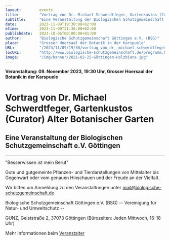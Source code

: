 ```yaml
---
layout:        events
title:         "Vortrag von Dr. Michael Schwerdtfeger, Gartenkustos (Curator) Alter Botanischer Garten"
subtitle:      "Eine Veranstaltung der Biologischen Schutzgemeinschaft e.V. Göttingen"
date:          2023-11-09T19:30:00+02:00
etime:         2023-11-09T21:30:00+02:00
publishdate:   2023-10-06T00:00:00+01:00
author:        "Biologische Schutzgemeinschaft Göttingen e.V. (BSG)"
place:         "Grosser Hoersaal der Botanik in der Karspuele"
URL:           "/2023/11/09/19/30/vortrag_von_dr__michael_schwerdtfeger_gartenkustos_(curator)_alter_botanischer_garten"
locURL:        "http://www.biologische-schutzgemeinschaft.de/programm.html"
image:         "/img/banner/2021-02-25-Göttingen-Holzbiene.jpg"
---
```


**Veranstaltung: 09. November 2023, 19:30 Uhr, Grosser Hoersaal der Botanik in der Karspuele**

Vortrag von Dr. Michael Schwerdtfeger, Gartenkustos (Curator) Alter Botanischer Garten
===========

Eine Veranstaltung der Biologischen Schutzgemeinschaft e.V. Göttingen
-----------

-------------

"Besserwissen ist mein Beruf"

Gute und gutgemeinte Pflanzen- und Tierdarstellungen von Mittelalter bis Gegenwart oder vom genauen Hinschauen und der Freude an der Vielfalt.


Wir bitten um Anmeldung zu den Veranstaltungen unter mail@biologische-schutzgemeinschaft.de

Biologische Schutzgemeinschaft Göttingen e.V. (BSG)
-- Vereinigung für Natur- und Umweltschutz --

GUNZ, Geiststraße 2, 37073 Göttingen (Bürozeiten: Jeden Mittwoch, 16-18 Uhr)


Mehr Informationen beim [Veranstalter](http://www.biologische-schutzgemeinschaft.de/programm.html)
